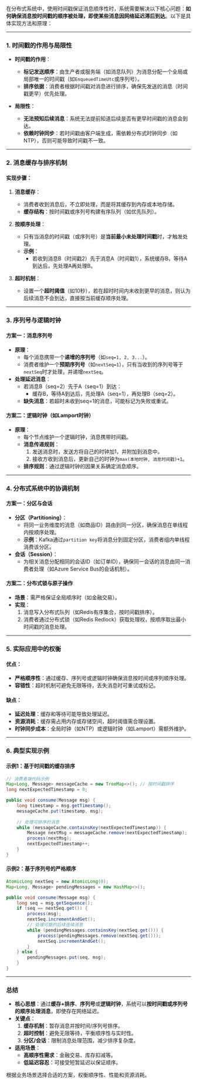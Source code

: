在分布式系统中，使用时间戳保证消息顺序性时，系统需要解决以下核心问题：**如何确保消息按时间戳的顺序被处理，即使某些消息因网络延迟滞后到达**。以下是具体实现方法和原理：

---

### **1. 时间戳的作用与局限性**
- **时间戳的作用**：
  - **标记发送顺序**：由生产者或服务端（如消息队列）为消息分配一个全局或局部唯一的时间戳（如`EnqueuedTimeUtc`或序列号）。
  - **排序依据**：消费者根据时间戳对消息进行排序，确保先发送的消息（时间戳更早）优先处理。

- **局限性**：
  - **无法预知后续消息**：系统无法提前知道后续是否有更早时间戳的消息会到达。
  - **依赖时钟同步**：若时间戳由客户端生成，需依赖分布式时钟同步（如NTP），否则可能导致时间戳不一致。

---

### **2. 消息缓存与排序机制**
#### **实现步骤**：
1. **消息缓存**：
   - 消费者收到消息后，不立即处理，而是将其缓存到内存或本地存储。
   - **缓存结构**：按时间戳或序列号构建有序队列（如优先队列）。

2. **按顺序处理**：
   - 只有当消息的时间戳（或序列号）是**当前最小未处理时间戳**时，才触发处理。
   - **示例**：
     - 若收到消息B（时间戳2）先于消息A（时间戳1），系统缓存B，等待A到达后，先处理A再处理B。

3. **超时机制**：
   - 设置一个**超时阈值**（如10秒），若在超时时间内未收到更早的消息，则认为后续消息不会到达，直接按当前缓存顺序处理。

---

### **3. 序列号与逻辑时钟**
#### **方案一：消息序列号**
- **原理**：
  - 每个消息携带一个**递增的序列号**（如`seq=1, 2, 3...`）。
  - 消费者维护一个**预期序列号**（如`nextSeq=1`），只有当收到的序列号等于`nextSeq`时才处理，并递增`nextSeq`。
- **处理延迟消息**：
  - 若消息B（seq=2）先于A（seq=1）到达：
    - 缓存B，等待A到达后，先处理A（seq=1），再处理B（seq=2）。
  - **缺失消息**：若超时未收到seq=1的消息，可能标记为失败或重试。

#### **方案二：逻辑时钟（如Lamport时钟）**
- **原理**：
  - 每个节点维护一个逻辑时钟，消息携带时间戳。
  - **消息传递规则**：
    1. 发送消息时，发送方将自己的时钟加1，并附加到消息中。
    2. 接收方收到消息后，更新自己的时钟为`max(本地时钟, 消息时间戳)+1`。
  - **排序规则**：通过逻辑时钟的因果关系确定消息顺序。

---

### **4. 分布式系统中的协调机制**
#### **方案一：分区与会话**
- **分区（Partitioning）**：
  - 将同一业务维度的消息（如商品ID）路由到同一分区，确保消息在单线程内按顺序处理。
  - **示例**：Kafka通过`partition key`将消息分到固定分区，消费者组内单线程消费该分区。
- **会话（Session）**：
  - 为相关消息分配相同的会话ID（如订单ID），确保同一会话的消息由同一消费者处理（如Azure Service Bus的会话机制）。

#### **方案二：分布式锁与原子操作**
- **场景**：需严格保证全局顺序时（如金融交易）。
- **实现**：
  1. 消息写入分布式队列（如Redis有序集合，按时间戳排序）。
  2. 消费者通过分布式锁（如Redis Redlock）获取处理权，按顺序取出最小时间戳的消息处理。

---

### **5. 实际应用中的权衡**
#### **优点**：
- **严格顺序性**：通过缓存、序列号或逻辑时钟确保消息按时间或序列顺序处理。
- **容错性**：超时机制可避免无限等待，丢失消息时可重试或标记。

#### **缺点**：
- **延迟处理**：缓存和等待可能导致处理延迟。
- **资源消耗**：缓存需占用内存或存储空间，超时阈值需合理设置。
- **时钟同步成本**：全局时钟（如NTP）或逻辑时钟（如Lamport）需额外维护。

---

### **6. 典型实现示例**
#### **示例1：基于时间戳的缓存排序**
```java
// 消费者端代码示例
Map<Long, Message> messageCache = new TreeMap<>(); // 按时间戳排序
long nextExpectedTimestamp = 0;

public void consume(Message msg) {
    long timestamp = msg.getTimestamp();
    messageCache.put(timestamp, msg);
    
    // 处理可排序的消息
    while (messageCache.containsKey(nextExpectedTimestamp)) {
        Message nextMsg = messageCache.remove(nextExpectedTimestamp);
        process(nextMsg);
        nextExpectedTimestamp++;
    }
}
```

#### **示例2：基于序列号的严格顺序**
```java
AtomicLong nextSeq = new AtomicLong(0);
Map<Long, Message> pendingMessages = new HashMap<>();

public void consume(Message msg) {
    long seq = msg.getSequence();
    if (seq == nextSeq.get()) {
        process(msg);
        nextSeq.incrementAndGet();
        // 处理可能的后续连续消息
        while (pendingMessages.containsKey(nextSeq.get())) {
            process(pendingMessages.remove(nextSeq.get()));
            nextSeq.incrementAndGet();
        }
    } else {
        pendingMessages.put(seq, msg);
    }
}
```

---

### **总结**
- **核心思想**：通过**缓存+排序**、**序列号**或**逻辑时钟**，系统可以**按时间戳或序列号的顺序处理消息**，即使存在网络延迟。
- **关键点**：
  1. **缓存机制**：暂存消息并按时间/序列号排序。
  2. **超时控制**：避免无限等待，平衡顺序性与实时性。
  3. **分区/会话**：限制消息处理范围，减少排序复杂度。
- **适用场景**：
  - **高顺序性需求**：金融交易、库存扣减等。
  - **低延迟容忍**：可接受短暂延迟以保证顺序。

根据业务场景选择合适的方案，权衡顺序性、性能和资源消耗。


